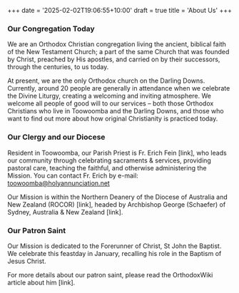 +++
date = '2025-02-02T19:06:55+10:00'
draft = true
title = 'About Us'
+++

### Our Congregation Today

We are an Orthodox Christian congregation living the ancient, biblical faith of the New Testament Church; a part of the same Church that was founded by Christ, preached by His apostles, and carried on by their successors, through the centuries, to us today.

At present, we are the only Orthodox church on the Darling Downs. Currently, around 20 people are generally in attendance when we celebrate the Divine Liturgy, creating a welcoming and inviting atmosphere. We welcome all people of good will to our services – both those Orthodox Christians who live in Toowoomba and the Darling Downs, and those who want to find out more about how original Christianity is practiced today.

### Our Clergy and our Diocese

Resident in Toowoomba, our Parish Priest is Fr. Erich Fein [link], who leads our community through celebrating sacraments & services, providing pastoral care, teaching the faithful, and otherwise administering the Mission.
You can contact Fr. Erich by e-mail: toowoomba@holyannunciation.net

Our Mission is within the Northern Deanery of the Diocese of Australia and New Zealand (ROCOR) [link], headed by Archbishop George (Schaefer) of Sydney, Australia & New Zealand [link].

### Our Patron Saint

Our Mission is dedicated to the Forerunner of Christ, St John the Baptist. We celebrate this feastday in January, recalling his role in the Baptism of Jesus Christ.

For more details about our patron saint, please read the OrthodoxWiki article about him [link].